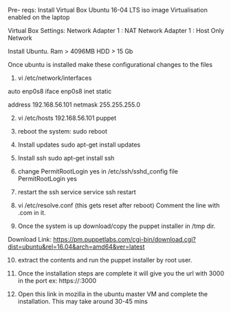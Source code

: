 Pre- reqs:
  Install Virtual Box
  Ubuntu 16-04 LTS iso image
  Virtualisation enabled on the laptop

Virtual Box Settings:
  Network Adapter 1 : NAT
  Network Adapter 1 : Host Only Network

Install Ubuntu.
  Ram > 4096MB
  HDD > 15 Gb
  

Once ubuntu is installed make these configurational changes to the files

1.  vi /etc/network/interfaces

  auto enp0s8
  iface enp0s8 inet static

  address 192.168.56.101
  netmask 255.255.255.0

2. vi /etc/hosts
  192.168.56.101 puppet
  
3. reboot the system:
  sudo reboot


4. Install updates
  sudo apt-get install updates

5. Install ssh
  sudo apt-get install ssh
  
6. change PermitRootLogin yes in /etc/ssh/sshd_config file
  PermitRootLogin yes
  
7. restart the ssh service 
  service ssh restart
  
8. vi /etc/resolve.conf (this gets reset after reboot)
  Comment the line with .com in it.


9. Once the system is up download/copy the puppet installer in /tmp dir.

Download Link: https://pm.puppetlabs.com/cgi-bin/download.cgi?dist=ubuntu&rel=16.04&arch=amd64&ver=latest

10. extract the contents and run the puppet installer by root user.

11. Once the installation steps are complete it will give you the url with 3000 in the port
 ex: https://<hostname>:3000
  
12. Open this link in mozilla in the ubuntu master VM and complete the installation. This may take around 30-45 mins






